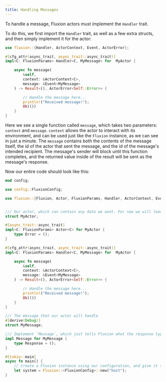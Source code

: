 ```yaml
---
title: Handling Messages
---
```


To handle a message, Fluxion actors must implement the `Handler` trait.

To do this, we first import the `Handler` trait, as well as a few extra structs, and then simply implement it for the actor:

```rust
use fluxion::{Handler, ActorContext, Event, ActorError};

#[cfg_attr(async_trait, async_trait::async_trait)]
impl<C: FluxionParams> Handler<C, MyMessage> for  MyActor {

    async fn message(
        &self,
        context: &ActorContext<C>,
        message: &Event<MyMessage>
    ) -> Result<(), ActorError<Self::Error>> {

        // Handle the message here...
        println!("Received message!");
        Ok(())
    }
}
```

Here we see a single function called `message`, which takes two parameters: `context` and `message`. `context` allows the actor to interact with its environment, and can be used just like the `Fluxion` instance, as we can see in just a minute. The `message` contains both the contents of the message itself, the id of the actor that sent the message, and the id of the message's intended recipient. The message's sender will block until this function completes, and the returned value inside of the result will be sent as the message's response.

Now our entire code should look like this:

```rust
mod config;

use config::FluxionConfig;

use fluxion::{Fluxion, Actor, FluxionParams, Handler, ActorContext, Event, ActorError, Message};


/// Our actor, which can contain any data we want. For now we will leave it empty.
struct MyActor;

#[async_trait::async_trait]
impl<C: FluxionParams> Actor<C> for MyActor {
    type Error = ();
}

#[cfg_attr(async_trait, async_trait::async_trait)]
impl<C: FluxionParams> Handler<C, MyMessage> for  MyActor {

    async fn message(
        &self,
        context: &ActorContext<C>,
        message: &Event<MyMessage>
    ) -> Result<(), ActorError<Self::Error>> {

        // Handle the message here...
        println!("Received message!");
        Ok(())
    }
}

/// The message that our actor will handle
#[derive(Debug)]
struct MyMessage;

/// Implement `Message`, which just tells Fluxion what the response type of the message is.
impl Message for MyMessage {
    type Response = ();
}

#[tokio::main]
async fn main() {
    // Create a Fluxion instance using our configuration, and give it the name `host`
    let system = Fluxion::<FluxionConfig>::new("host");
}

```